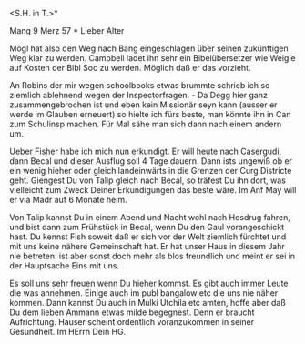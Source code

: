 <S.H. in T.>*

 Mang 9 Merz 57
 <Dr Gdt>*
Lieber Alter

Mögl hat also den Weg nach Bang eingeschlagen über seinen zukünftigen Weg klar zu werden. Campbell ladet ihn sehr ein Bibelübersetzer wie Weigle auf Kosten der Bibl Soc zu werden. Möglich daß er das vorzieht.

An Robins der mir wegen schoolbooks etwas brummte schrieb ich so ziemlich ablehnend wegen der Inspectorfragen. - Da Degg hier ganz zusammengebrochen ist und eben kein Missionär seyn kann (ausser er werde im Glauben erneuert) so hielte ich fürs beste, man könnte ihn in Can zum Schulinsp machen. Für Mal sähe man sich dann nach einem andern um.

Ueber Fisher habe ich mich nun erkundigt. Er will heute nach Casergudi, dann Becal und dieser Ausflug soll 4 Tage dauern. Dann ists ungewiß ob er ein wenig hieher oder gleich landeinwärts in die Grenzen der Curg Districte geht. Giengest Du von Talip gleich nach Becal, so träfest Du ihn dort, was vielleicht zum Zweck Deiner Erkundigungen das beste wäre. Im Anf May will er via Madr auf 6 Monate heim.

Von Talip kannst Du in einem Abend und Nacht wohl nach Hosdrug fahren, und bist dann zum Frühstück in Becal, wenn Du den Gaul vorangeschickt hast. 
Du kennst Fish soweit daß er sich vor der Welt ziemlich fürchtet und mit uns keine nähere Gemeinschaft hat. Er hat unser Haus in diesem Jahr nie betreten: ist aber sonst doch mehr als blos freundlich und meint er sei in der Hauptsache Eins mit uns.

Es soll uns sehr freuen wenn Du hieher kommst. Es gibt auch immer Leute die was annehmen. Einige auch im publ bangalow etc die uns nie näher kommen. Dann kannst Du auch in Mulki Utchila etc amten, hoffe aber daß Du dem lieben Ammann etwas milde begegnest. Denn er braucht Aufrichtung. Hauser scheint ordentlich voranzukommen in seiner Gesundheit.
 Im HErrn Dein HG.


